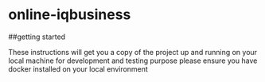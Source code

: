 # online-iqbusiness
##getting started

These instructions will get you a copy of the project up and running on your local machine for development and testing purpose
please ensure you have docker installed on your local environment
